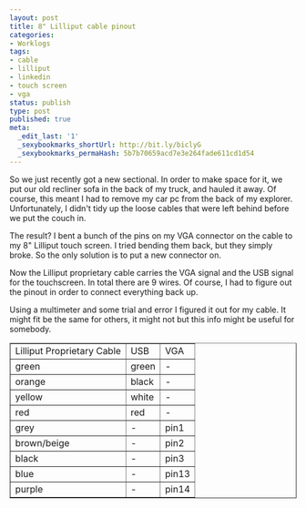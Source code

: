 ```yaml
---
layout: post
title: 8" Lilliput cable pinout
categories:
- Worklogs
tags:
- cable
- lilliput
- linkedin
- touch screen
- vga
status: publish
type: post
published: true
meta:
  _edit_last: '1'
  _sexybookmarks_shortUrl: http://bit.ly/biclyG
  _sexybookmarks_permaHash: 5b7b70659acd7e3e264fade611cd1d54
---
```

So we just recently got a new sectional.  In order to make space for it, we put our old recliner sofa in the back of my truck, and hauled it away.  Of course, this meant I had to remove my car pc from the back of my explorer.  Unfortunately, I didn't tidy up the loose cables that were left behind before we put the couch in.

The result?  I bent a bunch of the pins on my VGA connector on the cable to my 8" Lilliput touch screen.  I tried bending them back, but they simply broke.  So the only solution is to put a new connector on.

Now the Lilliput proprietary cable carries the VGA signal and the USB signal for the touchscreen.  In total there are 9 wires.  Of course, I had to figure out the pinout in order to connect everything back up.

Using a multimeter and some trial and error I figured it out for my cable.  It might fit be the same for others, it might not but this info might be useful for somebody.

<table border="1">
  <tr>
    <td>Lilliput Proprietary Cable</td>
    <td>USB</td>
    <td>VGA</td>
  </tr>
  <tr>
    <td>green</td>
    <td>green</td>
    <td> - </td>
  </tr>
  <tr>
    <td>orange</td>
    <td>black</td>
    <td> - </td>
  </tr>
  <tr>
    <td>yellow</td>
    <td>white</td>
    <td> - </td>
  </tr>
  <tr>
    <td>red</td>
    <td>red</td>
    <td> - </td>
  </tr>
  <tr>
    <td>grey</td>
    <td> - </td>
    <td>pin1</td>
  </tr>
  <tr>
    <td>brown/beige</td>
    <td> - </td>
    <td> pin2 </td>
  </tr>
  <tr>
    <td>black</td>
    <td> - </td>
    <td>pin3</td>
  </tr>
  <tr>
    <td>blue</td>
    <td> - </td>
    <td> pin13 </td>
  </tr>
  <tr>
    <td>purple</td>
    <td> - </td>
    <td> pin14 </td>
  </tr>
</table>
